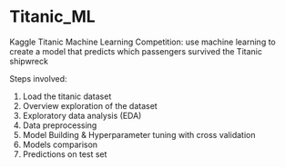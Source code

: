 # Titanic_ML
Kaggle Titanic Machine Learning Competition: use machine learning to create a model that predicts which passengers survived the Titanic shipwreck

Steps involved:
1. Load the titanic dataset
2. Overview exploration of the dataset
3. Exploratory data analysis (EDA)
4. Data preprocessing
5. Model Building & Hyperparameter tuning with cross validation
6. Models comparison
7. Predictions on test set
